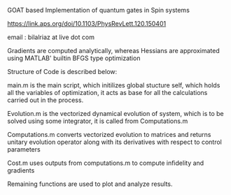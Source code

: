 GOAT based Implementation of quantum gates in Spin systems

https://link.aps.org/doi/10.1103/PhysRevLett.120.150401

email : bilalriaz at live dot com

Gradients are computed analytically, whereas Hessians are approximated using MATLAB' builtin BFGS type optimization

Structure of Code is described below:

main.m is the main script, which initilizes global stucture self, which holds all the variables of optimization, it acts as base for all the calculations carried out in the process.

Evolution.m is the vectorized dynamical evolution of system, which is to be solved using some integrator, it is called from Computations.m

Computations.m converts vectorized evolution to matrices and returns unitary evolution operator along with its derivatives with respect to control parameters

Cost.m uses outputs from computations.m to compute infidelity and gradients

Remaining functions are used to plot and analyze results.

